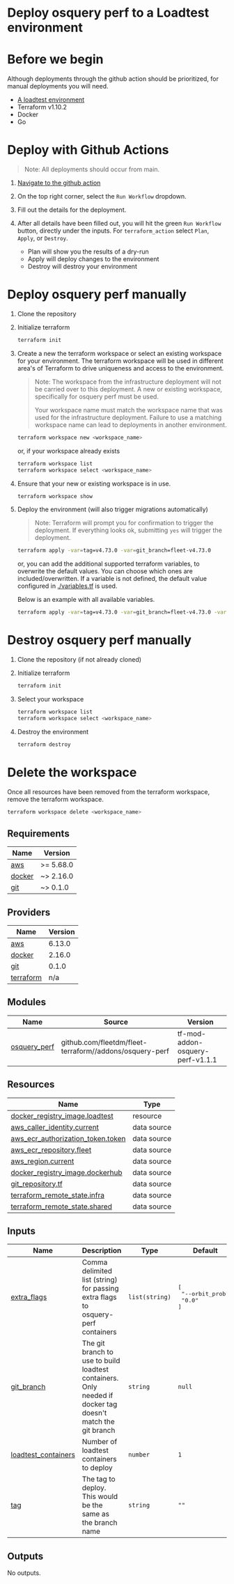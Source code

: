 # Deploy osquery perf to a Loadtest environment

# Before we begin

Although deployments through the github action should be prioritized, for manual deployments you will need.

- [A loadtest environment](../infra/README.md)
- Terraform v1.10.2
- Docker
- Go

# Deploy with Github Actions

> Note: All deployments should occur from main.

1. [Navigate to the github action](https://github.com/fleetdm/fleet/actions/workflows/loadtest-osquery-perf.yml)

2. On the top right corner, select the `Run Workflow` dropdown.

3. Fill out the details for the deployment.

4. After all details have been filled out, you will hit the green `Run Workflow` button, directly under the inputs. For `terraform_action` select `Plan`, `Apply`, or `Destroy`.
    - Plan will show you the results of a dry-run
    - Apply will deploy changes to the environment
    - Destroy will destroy your environment

# Deploy osquery perf manually

1. Clone the repository

2. Initialize terraform

    ```sh
    terraform init
    ```

3. Create a new the terraform workspace or select an existing workspace for your environment. The terraform workspace will be used in different area's of Terraform to drive uniqueness and access to the environment.

    > Note: The workspace from the infrastructure deployment will not be carried over to this deployment. A new or existing workspace, specifically for osquery perf must be used.
    >
    > Your workspace name must match the workspace name that was used for the infrastructure deployment. Failure to use a matching workspace name can lead to deployments in another environment.

    ```sh
    terraform workspace new <workspace_name>
    ```

    or, if your workspace already exists

    ```sh
    terraform workspace list
    terraform workspace select <workspace_name>
    ```

4. Ensure that your new or existing workspace is in use.

    ```sh
    terraform workspace show
    ```

5. Deploy the environment (will also trigger migrations automatically)

    > Note: Terraform will prompt you for confirmation to trigger the deployment. If everything looks ok, submitting `yes` will trigger the deployment.

    ```sh
    terraform apply -var=tag=v4.73.0 -var=git_branch=fleet-v4.73.0
    ```

    or, you can add the additional supported terraform variables, to overwrite the default values. You can choose which ones are included/overwritten. If a variable is not defined, the default value configured in [./variables.tf](variables.tf) is used.

    Below is an example with all available variables.

    ```sh
    terraform apply -var=tag=v4.73.0 -var=git_branch=fleet-v4.73.0 -var=loadtest_containers=20 -var=extra_flags=["--orbit_prob", "0.0"]
    ```

# Destroy osquery perf manually

1. Clone the repository (if not already cloned)

2. Initialize terraform

    ```sh
    terraform init
    ```

3. Select your workspace

    ```sh
    terraform workspace list
    terraform workspace select <workspace_name>
    ```

3. Destroy the environment

    ```sh
    terraform destroy
    ```

# Delete the workspace

Once all resources have been removed from the terraform workspace, remove the terraform workspace.

```sh
terraform workspace delete <workspace_name>
```

## Requirements

| Name | Version |
|------|---------|
| <a name="requirement_aws"></a> [aws](#requirement\_aws) | >= 5.68.0 |
| <a name="requirement_docker"></a> [docker](#requirement\_docker) | ~> 2.16.0 |
| <a name="requirement_git"></a> [git](#requirement\_git) | ~> 0.1.0 |

## Providers

| Name | Version |
|------|---------|
| <a name="provider_aws"></a> [aws](#provider\_aws) | 6.13.0 |
| <a name="provider_docker"></a> [docker](#provider\_docker) | 2.16.0 |
| <a name="provider_git"></a> [git](#provider\_git) | 0.1.0 |
| <a name="provider_terraform"></a> [terraform](#provider\_terraform) | n/a |

## Modules

| Name | Source | Version |
|------|--------|---------|
| <a name="module_osquery_perf"></a> [osquery\_perf](#module\_osquery\_perf) | github.com/fleetdm/fleet-terraform//addons/osquery-perf | tf-mod-addon-osquery-perf-v1.1.1 |

## Resources

| Name | Type |
|------|------|
| [docker_registry_image.loadtest](https://registry.terraform.io/providers/kreuzwerker/docker/latest/docs/resources/registry_image) | resource |
| [aws_caller_identity.current](https://registry.terraform.io/providers/hashicorp/aws/latest/docs/data-sources/caller_identity) | data source |
| [aws_ecr_authorization_token.token](https://registry.terraform.io/providers/hashicorp/aws/latest/docs/data-sources/ecr_authorization_token) | data source |
| [aws_ecr_repository.fleet](https://registry.terraform.io/providers/hashicorp/aws/latest/docs/data-sources/ecr_repository) | data source |
| [aws_region.current](https://registry.terraform.io/providers/hashicorp/aws/latest/docs/data-sources/region) | data source |
| [docker_registry_image.dockerhub](https://registry.terraform.io/providers/kreuzwerker/docker/latest/docs/data-sources/registry_image) | data source |
| [git_repository.tf](https://registry.terraform.io/providers/paultyng/git/latest/docs/data-sources/repository) | data source |
| [terraform_remote_state.infra](https://registry.terraform.io/providers/hashicorp/terraform/latest/docs/data-sources/remote_state) | data source |
| [terraform_remote_state.shared](https://registry.terraform.io/providers/hashicorp/terraform/latest/docs/data-sources/remote_state) | data source |

## Inputs

| Name | Description | Type | Default | Required |
|------|-------------|------|---------|:--------:|
| <a name="input_extra_flags"></a> [extra\_flags](#input\_extra\_flags) | Comma delimited list (string) for passing extra flags to osquery-perf containers | `list(string)` | <pre>[<br/>  "--orbit_prob",<br/>  "0.0"<br/>]</pre> | no |
| <a name="input_git_branch"></a> [git\_branch](#input\_git\_branch) | The git branch to use to build loadtest containers.  Only needed if docker tag doesn't match the git branch | `string` | `null` | no |
| <a name="input_loadtest_containers"></a> [loadtest\_containers](#input\_loadtest\_containers) | Number of loadtest containers to deploy | `number` | `1` | no |
| <a name="input_tag"></a> [tag](#input\_tag) | The tag to deploy. This would be the same as the branch name | `string` | `""` | no |

## Outputs

No outputs.
